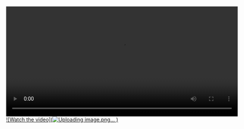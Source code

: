 <video width="630" height="300" src="https://qiniu.oncew.com/202510152111%281%29.mp4"></video>
[![Watch the video](![Uploading image.png…]()
)](https://qiniu.oncew.com/202510152111%281%29.mp4)
